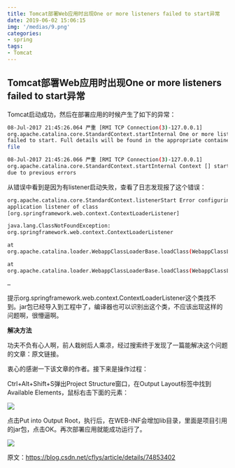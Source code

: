 ```yaml
---
title: Tomcat部署Web应用时出现One or more listeners failed to start异常
date: 2019-06-02 15:06:15
img: '/medias/9.png'
categories:
- spring
tags:
- Tomcat
---
```


## Tomcat部署Web应用时出现One or more listeners failed to start异常

Tomcat启动成功，然后在部署应用的时候产生了如下的异常：
``` bash
08-Jul-2017 21:45:26.064 严重 [RMI TCP Connection(3)-127.0.0.1]
org.apache.catalina.core.StandardContext.startInternal One or more listeners
failed to start. Full details will be found in the appropriate container log
file

08-Jul-2017 21:45:26.066 严重 [RMI TCP Connection(3)-127.0.0.1]
org.apache.catalina.core.StandardContext.startInternal Context [] startup failed
due to previous errors
```

从错误中看到是因为有listener启动失败，查看了日志发现报了这个错误：

``` bash
org.apache.catalina.core.StandardContext.listenerStart Error configuring
application listener of class
[org.springframework.web.context.ContextLoaderListener]

java.lang.ClassNotFoundException:
org.springframework.web.context.ContextLoaderListener

at
org.apache.catalina.loader.WebappClassLoaderBase.loadClass(WebappClassLoaderBase.java:1285)

at
org.apache.catalina.loader.WebappClassLoaderBase.loadClass(WebappClassLoaderBase.java:1119)

…
```

提示org.springframework.web.context.ContextLoaderListener这个类找不到。jar包已经导入到工程中了，编译器也可以识别出这个类，不应该出现这样的问题啊，很懵逼啊。

**解决方法**

功夫不负有心人啊，前人栽树后人乘凉，经过搜索终于发现了一篇能解决这个问题的文章：原文链接。

衷心的感谢一下该文章的作者。接下来是操作过程：

Ctrl+Alt+Shift+S弹出Project Structure窗口，在Output Layout标签中找到Available
Elements，鼠标右击下面的元素：

![](media/d5bacb8f1559eb0a1180564a4aad1205.jpeg)

点击Put into Output
Root，执行后，在WEB-INF会增加lib目录，里面是项目引用的jar包，点击OK。再次部署应用就能成功运行了。

![](media/36bbacce598e79cbdfa49262eafad3f1.jpeg)

原文：https://blog.csdn.net/cflys/article/details/74853402
